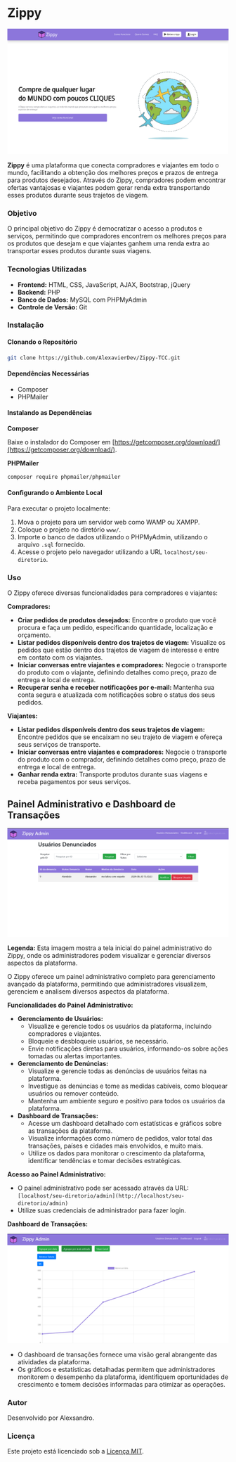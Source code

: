 # Zippy

![Tela inicial da Zippy](screenshots/index.png)

**Zippy** é uma plataforma que conecta compradores e viajantes em todo o mundo, facilitando a obtenção dos melhores preços e prazos de entrega para produtos desejados. Através do Zippy, compradores podem encontrar ofertas vantajosas e viajantes podem gerar renda extra transportando esses produtos durante seus trajetos de viagem.

### Objetivo

O principal objetivo do Zippy é democratizar o acesso a produtos e serviços, permitindo que compradores encontrem os melhores preços para os produtos que desejam e que viajantes ganhem uma renda extra ao transportar esses produtos durante suas viagens.

### Tecnologias Utilizadas

* **Frontend:** HTML, CSS, JavaScript, AJAX, Bootstrap, jQuery
* **Backend:** PHP
* **Banco de Dados:** MySQL com PHPMyAdmin
* **Controle de Versão:** Git

### Instalação

#### Clonando o Repositório

```bash
git clone https://github.com/AlexavierDev/Zippy-TCC.git
```

#### Dependências Necessárias

* Composer
* PHPMailer

#### Instalando as Dependências

**Composer**

Baixe o instalador do Composer em [https://getcomposer.org/download/](https://getcomposer.org/download/).

**PHPMailer**

```bash
composer require phpmailer/phpmailer
```

#### Configurando o Ambiente Local

Para executar o projeto localmente:

1. Mova o projeto para um servidor web como WAMP ou XAMPP.
2. Coloque o projeto no diretório `www/`.
3. Importe o banco de dados utilizando o PHPMyAdmin, utilizando o arquivo `.sql` fornecido.
4. Acesse o projeto pelo navegador utilizando a URL `localhost/seu-diretorio`.

### Uso

O Zippy oferece diversas funcionalidades para compradores e viajantes:

**Compradores:**

* **Criar pedidos de produtos desejados:** Encontre o produto que você procura e faça um pedido, especificando quantidade, localização e orçamento.
* **Listar pedidos disponíveis dentro dos trajetos de viagem:** Visualize os pedidos que estão dentro dos trajetos de viagem de interesse e entre em contato com os viajantes.
* **Iniciar conversas entre viajantes e compradores:** Negocie o transporte do produto com o viajante, definindo detalhes como preço, prazo de entrega e local de entrega.
* **Recuperar senha e receber notificações por e-mail:** Mantenha sua conta segura e atualizada com notificações sobre o status dos seus pedidos.

**Viajantes:**

* **Listar pedidos disponíveis dentro dos seus trajetos de viagem:** Encontre pedidos que se encaixam no seu trajeto de viagem e ofereça seus serviços de transporte.
* **Iniciar conversas entre viajantes e compradores:** Negocie o transporte do produto com o comprador, definindo detalhes como preço, prazo de entrega e local de entrega.
* **Ganhar renda extra:** Transporte produtos durante suas viagens e receba pagamentos por seus serviços.

## Painel Administrativo e Dashboard de Transações

![Tela inicial do painel administrativo do Zippy](screenshots/denunciados.png)

**Legenda:** Esta imagem mostra a tela inicial do painel administrativo do Zippy, onde os administradores podem visualizar e gerenciar diversos aspectos da plataforma.

O Zippy oferece um painel administrativo completo para gerenciamento avançado da plataforma, permitindo que administradores visualizem, gerenciem e analisem diversos aspectos da plataforma.

**Funcionalidades do Painel Administrativo:**

* **Gerenciamento de Usuários:**
    * Visualize e gerencie todos os usuários da plataforma, incluindo compradores e viajantes.
    * Bloqueie e desbloqueie usuários, se necessário.
    * Envie notificações diretas para usuários, informando-os sobre ações tomadas ou alertas importantes.
* **Gerenciamento de Denúncias:**
    * Visualize e gerencie todas as denúncias de usuários feitas na plataforma.
    * Investigue as denúncias e tome as medidas cabíveis, como bloquear usuários ou remover conteúdo.
    * Mantenha um ambiente seguro e positivo para todos os usuários da plataforma.
* **Dashboard de Transações:**
    * Acesse um dashboard detalhado com estatísticas e gráficos sobre as transações da plataforma.
    * Visualize informações como número de pedidos, valor total das transações, países e cidades mais envolvidos, e muito mais.
    * Utilize os dados para monitorar o crescimento da plataforma, identificar tendências e tomar decisões estratégicas.

**Acesso ao Painel Administrativo:**

* O painel administrativo pode ser acessado através da URL: `[localhost/seu-diretorio/admin](http://localhost/seu-diretorio/admin)`
* Utilize suas credenciais de administrador para fazer login.

**Dashboard de Transações:**

![Tela de Dashboard](screenshots/dashboard.png)

* O dashboard de transações fornece uma visão geral abrangente das atividades da plataforma.
* Os gráficos e estatísticas detalhadas permitem que administradores monitorem o desempenho da plataforma, identifiquem oportunidades de crescimento e tomem decisões informadas para otimizar as operações.


### Autor

Desenvolvido por Alexsandro.

### Licença

Este projeto está licenciado sob a [Licença MIT](https://opensource.org/licenses/MIT).
